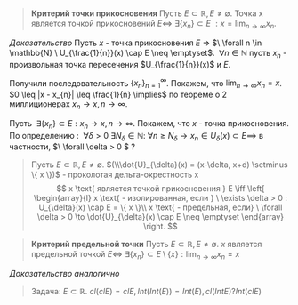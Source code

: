 >**Критерий точки прикосновения**
>Пусть $E \subset \mathbb{R}, E \neq \emptyset$. Точка x является точкой прикосновений $E \iff \ \exists \{ x_{n} \} \subset E$ $: x = \lim_{ n \to \infty }x_{n}$.

*Доказательство*
Пусть $x$ - точка прикосновения $E$ => $\ \forall n \in \mathbb{N} \ U_{\frac{1}{n}}(x) \cap E \neq \emptyset$. $\ \forall n \in \mathbb{N}$ пусть $x_{n}$ - произвольная точка пересечения $U_{\frac{1}{n}}(x)$ и $E$.

Получили последовательность $\{ x_{n} \}_{n=1}^{\infty}$. Покажем, что $\lim_{ n \to \infty }x_{n} =x$. 
$0 \leq |x - x_{n}| \leq \frac{1}{n} \implies$ по теореме о 2 миллиционерах $x_{n} \to x, n \to \infty$.

Пусть $\ \exists \{ x_{n} \} \subset E : x_{n} \to x, n \to \infty$. Покажем, что $x$ - точка прикосновения.
По определению : $\ \forall \delta > 0 \ \exists N_{\delta} \in \mathbb{N} : \ \forall n \geq N_{\delta} \to x_{n} \in U_{\delta}(x) \subset E \implies$ в частности, $\ \forall \delta > 0 \$
?

>Пусть $E \subset \mathbb{R}, E \neq \emptyset$. $(\\\dot{U}_{\delta}(x) = (x-\delta, x+d) \setminus \{ x \})$ - проколотая дельта-окрестность x
$$ x \text{ является точкой прикосновения } E \iff
\left[ \begin{array}{l}
x \text{ - изолированная, если } \ \exists \delta > 0 : U_{\delta}(x) \cap E = \{ x \}\\
x \text{ - предельная, если} \ \forall \delta > 0 \to \dot{U}_{\delta}(x) \cap E \neq \emptyset 
\end{array} \right.
$$

>**Критерий предельной точки**
>Пусть $E \subset \mathbb{R}, E \neq \emptyset$. 
>$x$ является предельной точкой $E \iff \ \exists \{ x_{n} \} \subset E\setminus \{ x \} : \lim_{ n \to \infty }x_{n} = x$

*Доказательство аналогично*

>Задача: $E \subset \mathbb{R}$. $cl(clE) = clE, Int(Int(E)) = Int(E), cl(IntE) ? Int(clE)$